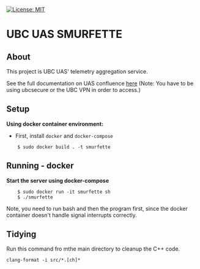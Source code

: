 [![License: MIT](https://img.shields.io/github/license/vintasoftware/django-react-boilerplate.svg)](LICENSE.txt)

# UBC UAS SMURFETTE

## About
This project is UBC UAS' telemetry aggregation service.

See the full documentation on UAS confluence [here](http://confluence.ubcuas.com/display/GCOM/Software+Systems+Documentation+2019) (Note: You have to be using ubcsecure or the UBC VPN in order to access.)

## Setup
**Using docker container environment:**

- First, install `docker` and `docker-compose`

```shell
    $ sudo docker build . -t smurfette
```

## Running - docker
**Start the server using docker-compose**

```shell
    $ sudo docker run -it smurfette sh
    $ ./smurfette
```

Note, you need to run bash and then the program first, since the docker container doesn't handle signal interrupts correctly.

## Tidying
Run this command fro mthe main directory to cleanup the C++ code.
```shell
clang-format -i src/*.[ch]*
```
